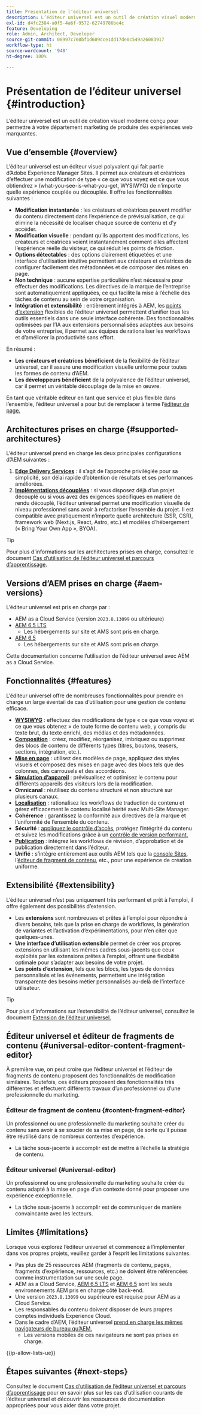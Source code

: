 ```yaml
---
title: Présentation de l’éditeur universel
description: L’éditeur universel est un outil de création visuel moderne conçu pour permettre à votre département marketing de produire des expériences web marquantes.
exl-id: d4fc2384-a0f5-4a6f-9572-62749786be4c
feature: Developing
role: Admin, Architect, Developer
source-git-commit: 08997c760bf1d609dce1dd17de0c549a26083917
workflow-type: ht
source-wordcount: '948'
ht-degree: 100%

---
```



# Présentation de l’éditeur universel {#introduction}

L’éditeur universel est un outil de création visuel moderne conçu pour permettre à votre département marketing de produire des expériences web marquantes.

## Vue d’ensemble {#overview}

L’éditeur universel est un éditeur visuel polyvalent qui fait partie d’Adobe Experience Manager Sites. Il permet aux créateurs et créatrices d’effectuer une modification de type « ce que vous voyez est ce que vous obtiendrez » (what-you-see-is-what-you-get, WYSIWYG) de n’importe quelle expérience couplée ou découplée. Il offre les fonctionnalités suivantes :

* **Modification instantanée** : les créateurs et créatrices peuvent modifier du contenu directement dans l’expérience de prévisualisation, ce qui élimine la nécessité de localiser chaque source de contenu et d’y accéder.
* **Modification visuelle** : pendant qu’ils apportent des modifications, les créateurs et créatrices voient instantanément comment elles affectent l’expérience réelle du visiteur, ce qui réduit les points de friction.
* **Options détectables** : des options clairement étiquetées et une interface d’utilisation intuitive permettent aux créateurs et créatrices de configurer facilement des métadonnées et de composer des mises en page.
* **Non technique** : aucune expertise particulière n’est nécessaire pour effectuer des modifications. Les directives de la marque de l’entreprise sont automatiquement appliquées, ce qui facilite la mise à l’échelle des tâches de contenu au sein de votre organisation.
* **Intégration et extensibilité** : entièrement intégrés à AEM, les [points d’extension](#extensibility) flexibles de l’éditeur universel permettent d’unifier tous les outils essentiels dans une seule interface cohérente. Des fonctionnalités optimisées par l’IA aux extensions personnalisées adaptées aux besoins de votre entreprise, il permet aux équipes de rationaliser les workflows et d’améliorer la productivité sans effort.

En résumé :

* **Les créateurs et créatrices bénéficient** de la flexibilité de l’éditeur universel, car il assure une modification visuelle uniforme pour toutes les formes de contenu d’AEM.
* **Les développeurs bénéficient** de la polyvalence de l’éditeur universel, car il permet un véritable découplage de la mise en œuvre.

En tant que véritable éditeur en tant que service et plus flexible dans l’ensemble, l’éditeur universel a pour but de remplacer à terme l’[éditeur de page.](/help/sites-cloud/authoring/page-editor/introduction.md)

## Architectures prises en charge {#supported-architectures}

L’éditeur universel prend en charge les deux principales configurations d’AEM suivantes :

1. **[Edge Delivery Services](/help/edge/overview.md)** : il s’agit de l’approche privilégiée pour sa simplicité, son délai rapide d’obtention de résultats et ses performances améliorées.
1. **[Implémentations découplées](/help/headless/introduction.md)** : si vous disposez déjà d’un projet découplé ou si vous avez des exigences spécifiques en matière de rendu découplé, l’éditeur universel permet une modification visuelle de niveau professionnel sans avoir à refactoriser l’ensemble du projet. Il est compatible avec pratiquement n’importe quelle architecture (SSR, CSR), framework web (Next.js, React, Astro, etc.) et modèles d’hébergement (« Bring Your Own App », BYOA).

>[!TIP]
>
>Pour plus d’informations sur les architectures prises en charge, consultez le document [Cas d’utilisation de l’éditeur universel et parcours d’apprentissage](/help/implementing/universal-editor/use-cases.md).

## Versions d’AEM prises en charge {#aem-versions}

L’éditeur universel est pris en charge par :

* AEM as a Cloud Service (version `2023.8.13099` ou ultérieure)
* [AEM 6.5 LTS](https://experienceleague.adobe.com/fr/docs/experience-manager-65-lts/content/implementing/developing/headless/universal-editor/introduction)
   * Les hébergements sur site et AMS sont pris en charge.
* [AEM 6.5](https://experienceleague.adobe.com/fr/docs/experience-manager-65/content/implementing/developing/headless/universal-editor/introduction)
   * Les hébergements sur site et AMS sont pris en charge.

Cette documentation concerne l’utilisation de l’éditeur universel avec AEM as a Cloud Service.

## Fonctionnalités {#features}

L’éditeur universel offre de nombreuses fonctionnalités pour prendre en charge un large éventail de cas d’utilisation pour une gestion de contenu efficace.

* **[WYSIWYG](/help/sites-cloud/authoring/universal-editor/authoring.md)** : effectuez des modifications de type « ce que vous voyez et ce que vous obtenez » de toute forme de contenu web, y compris du texte brut, du texte enrichi, des médias et des métadonnées.
* **[Composition](/help/sites-cloud/authoring/universal-editor/authoring.md#editing-content)** : créez, modifiez, réorganisez, imbriquez ou supprimez des blocs de contenu de différents types (titres, boutons, teasers, sections, intégration, etc.).
* **[Mise en page](/help/sites-cloud/authoring/universal-editor/templates.md)** : utilisez des modèles de page, appliquez des styles visuels et composez des mises en page avec des blocs tels que des colonnes, des carrousels et des accordéons.
* **[Simulation d’appareil](/help/sites-cloud/authoring/universal-editor/navigation.md#emulator)** : prévisualisez et optimisez le contenu pour différents appareils des visiteurs lors de la modification.
* **Omnicanal** : réutilisez du contenu structuré et non structuré sur plusieurs canaux.
* **[Localisation](/help/sites-cloud/authoring/universal-editor/inheritance.md)** : rationalisez les workflows de traduction de contenu et gérez efficacement le contenu localisé hérité avec Multi-Site Manager.
* **Cohérence** : garantissez la conformité aux directives de la marque et l’uniformité de l’ensemble du contenu.
* **Sécurité** : [appliquez le contrôle d’accès](/help/implementing/universal-editor/authentication.md), protégez l’intégrité du contenu et suivez les modifications grâce à un [contrôle de version performant.](/help/sites-cloud/authoring/sites-console/page-versions.md)
* **[Publication](/help/sites-cloud/authoring/universal-editor/publishing.md)** : intégrez les workflows de révision, d’approbation et de publication directement dans l’éditeur.
* **Unifié** : s’intègre entièrement aux outils AEM tels que la [console Sites](/help/sites-cloud/authoring/sites-console/introduction.md), l’[éditeur de fragment de contenu](/help/sites-cloud/administering/content-fragments/overview.md), etc., pour une expérience de création uniforme.

## Extensibilité {#extensibility}

L’éditeur universel n’est pas uniquement très performant et prêt à l’emploi, il offre également des possibilités d’extension.

* Les **extensions** sont nombreuses et prêtes à l’emploi pour répondre à divers besoins, tels que la prise en charge de workflows, la génération de variantes et l’activation d’expérimentations, pour n’en citer que quelques-unes.
* **Une interface d’utilisation extensible** permet de créer vos propres extensions en utilisant les mêmes cadres sous-jacents que ceux exploités par les extensions prêtes à l’emploi, offrant une flexibilité optimale pour s’adapter aux besoins de votre projet.
* **Les points d’extension**, tels que les blocs, les types de données personnalisés et les événements, permettent une intégration transparente des besoins métier personnalisés au-delà de l’interface utilisateur.

>[!TIP]
>
>Pour plus d’informations sur l’extensibilité de l’éditeur universel, consultez le document [Extension de l’éditeur universel.](/help/implementing/universal-editor/extending.md)

## Éditeur universel et éditeur de fragments de contenu {#universal-editor-content-fragment-editor}

À première vue, on peut croire que l’éditeur universel et l’éditeur de fragments de contenu proposent des fonctionnalités de modification similaires. Toutefois, ces éditeurs proposent des fonctionnalités très différentes et effectuent différents travaux d’un professionnel ou d’une professionnelle du marketing.

### Éditeur de fragment de contenu {#content-fragment-editor}

Un professionnel ou une professionnelle du marketing souhaite créer du contenu sans avoir à se soucier de sa mise en page, de sorte qu’il puisse être réutilisé dans de nombreux contextes d’expérience.

* La tâche sous-jacente à accomplir est de mettre à l’échelle la stratégie de contenu.

### Éditeur universel {#universal-editor}

Un professionnel ou une professionnelle du marketing souhaite créer du contenu adapté à la mise en page d’un contexte donné pour proposer une expérience exceptionnelle.

* La tâche sous-jacente à accomplir est de communiquer de manière convaincante avec les lecteurs.

## Limites {#limitations}

Lorsque vous explorez l’éditeur universel et commencez à l’implémenter dans vos propres projets, veuillez garder à l’esprit les limitations suivantes.

* Pas plus de 25 ressources AEM (fragments de contenu, pages, fragments d’expérience, ressources, etc.) ne doivent être référencées comme instrumentation sur une seule page.
* AEM as a Cloud Service, [ AEM 6.5 LTS](https://experienceleague.adobe.com/fr/docs/experience-manager-65-lts/content/implementing/developing/headless/universal-editor/introduction) et [ AEM 6.5](https://experienceleague.adobe.com/fr/docs/experience-manager-65/content/implementing/developing/headless/universal-editor/introduction) sont les seuls environnements AEM pris en charge côté back-end.
* Une version `2023.8.13099` ou supérieure est requise pour AEM as a Cloud Service.
* Les responsables du contenu doivent disposer de leurs propres comptes individuels Experience Cloud.
* Dans le cadre d’AEM, l’éditeur universel [prend en charge les mêmes navigateurs de bureau qu’AEM.](/help/overview/supported-platforms.md)
   * Les versions mobiles de ces navigateurs ne sont pas prises en charge.

{{ip-allow-lists-ue}}

## Étapes suivantes {#next-steps}

Consultez le document [Cas d’utilisation de l’éditeur universel et parcours d’apprentissage](/help/implementing/universal-editor/use-cases.md) pour en savoir plus sur les cas d’utilisation courants de l’éditeur universel et découvrir les ressources de documentation appropriées pour vous aider dans votre projet.
